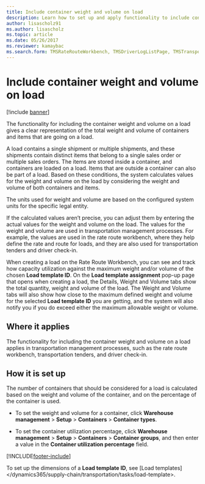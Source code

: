 ```yaml
---
title: Include container weight and volume on load
description: Learn how to set up and apply functionality to include container weight and volume on loads, including an outline on where this functionality applies.
author: lisascholz91
ms.author: lisascholz
ms.topic: article
ms.date: 05/26/2017
ms.reviewer: kamaybac
ms.search.form: TMSRateRouteWorkbench, TMSDriverLogListPage, TMSTransportationTender
---
```


# Include container weight and volume on load

[!include [banner](../includes/banner.md)]

The functionality for including the container weight and volume on a load gives
a clear representation of the total weight and volume of containers and items
that are going on a load.

A load contains a single shipment or multiple shipments, and these shipments
contain distinct items that belong to a single sales order or multiple sales
orders. The items are stored inside a container, and containers are loaded on a
load. Items that are outside a container can also be part of a load. Based on
these conditions, the system calculates values for the weight and volume on the
load by considering the weight and volume of both containers and items.

The units used for weight and volume are based on the configured system units for the specific legal entity.

If the calculated values aren’t precise, you can adjust them by entering the
actual values for the weight and volume on the load. The values for the weight
and volume are used in transportation management processes. For example, the
values are used in the rate route workbench, where they help define the rate and
route for loads, and they are also used for transportation tenders and driver
check-in.

When creating a load on the Rate Route Workbench, you can see and track how capacity utilization against the maximum weight and/or volume of the chosen **Load template ID**. On the **Load template assignment** pop-up page that opens when creating a load, the Details, Weight and Volume tabs show the total quantity, weight and volume of the load. The Weight and Volume tabs will also show how close to the maximum defined weight and volume for the selected **Load template ID** you are getting, and the system will also notify you if you do exceed either the maximum allowable weight or volume.

## Where it applies

The functionality for including the container weight and volume on a load
applies in transportation management processes, such as the rate route
workbench, transportation tenders, and driver check-in.

## How it is set up

The number of containers that should be considered for a load is calculated
based on the weight and volume of the container, and on the percentage of the
container is used.

-   To set the weight and volume for a container, click **Warehouse management**
    \> **Setup** \> **Containers** \> **Container types**.

-   To set the container utilization percentage, click **Warehouse management**
    \> **Setup** \> **Containers** \> **Container groups**, and then enter a
    value in the **Container utilization percentage** field.

[!INCLUDE[footer-include](../../includes/footer-banner.md)]

To set up the dimensions of a **Load template ID**, see [Load templates]</dynamics365/supply-chain/transportation/tasks/load-template>.
